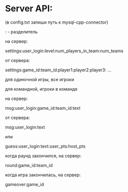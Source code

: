 # Server API:

(в config.txt запиши путь к mysql-cpp-connector)

: - разделитель

на сервер:

settings:user_login:level:num_players_in_team:num_teams

от сервера:

settings:game_id:team_id:player1:player2:player3: ...

для одиночной игры, все игроки

для командной, игроки в команде

на сервер:

msg:user_login:game_id:team_id:text

от сервера:

msg:user_login:text

или

guess:user_login:text:user_pts:host_pts

когда раунд закончился, на сервер:

round:game_id:team_id

когда игра закончилась, на сервер:

gameover:game_id 

